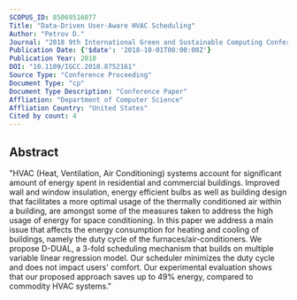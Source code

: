 ```yaml
---
SCOPUS_ID: 85069516077
Title: "Data-Driven User-Aware HVAC Scheduling"
Author: "Petrov D."
Journal: "2018 9th International Green and Sustainable Computing Conference, IGSC 2018"
Publication Date: {'$date': '2018-10-01T00:00:00Z'}
Publication Year: 2018
DOI: "10.1109/IGCC.2018.8752161"
Source Type: "Conference Proceeding"
Document Type: "cp"
Document Type Description: "Conference Paper"
Affliation: "Department of Computer Science"
Affliation Country: "United States"
Cited by count: 4
---
```


## Abstract
"HVAC (Heat, Ventilation, Air Conditioning) systems account for significant amount of energy spent in residential and commercial buildings. Improved wall and window insulation, energy efficient bulbs as well as building design that facilitates a more optimal usage of the thermally conditioned air within a building, are amongst some of the measures taken to address the high usage of energy for space conditioning. In this paper we address a main issue that affects the energy consumption for heating and cooling of buildings, namely the duty cycle of the furnaces/air-conditioners. We propose D-DUAL, a 3-fold scheduling mechanism that builds on multiple variable linear regression model. Our scheduler minimizes the duty cycle and does not impact users' comfort. Our experimental evaluation shows that our proposed approach saves up to 49% energy, compared to commodity HVAC systems."

